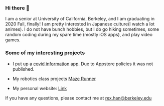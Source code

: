 <!--### Hi there 👋
**rexhanh/rexhanh** is a ✨ _special_ ✨ repository because its `README.md` (this file) appears on your GitHub profile.

Here are some ideas to get you started:

- 🔭 I’m currently working on ...
- 🌱 I’m currently learning ...
- 👯 I’m looking to collaborate on ...
- 🤔 I’m looking for help with ...
- 💬 Ask me about ...
- 📫 How to reach me: ...
- 😄 Pronouns: ...
- ⚡ Fun fact: ...
-->

### Hi there 👋
I am a senior at University of California, Berkeley, and I am graduating in 2020 Fall, finally! I am pretty interested in Japanese culture(I watch a lot animes). I do not have bunch hobbies, but I do go hiking sometimes, some random coding during my spare time (mostly iOS apps), and play video games.  


### Some of my interesting projects
- I put up a [covid information](https://github.com/rexhanh/Covid_info) app. Due to Appstore policies it was not published.

- My robotics class projects [Maze Runner](https://robot-gang.github.io/maze-runner/)

- My personal website: [Link](https://rexhanh.github.io)

If you have any questions, please contact me at <rex.han@berkeley.edu>
